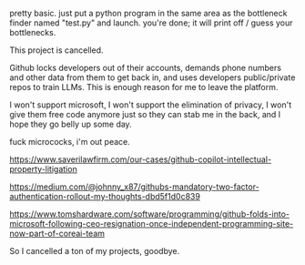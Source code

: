 pretty basic. just put a python program in the same area as the bottleneck finder named "test.py" and launch. you're done; it will print off / guess your bottlenecks.


This project is cancelled.

Github locks developers out of their accounts, demands phone numbers and other data from them to get back in, and uses developers public/private repos to train LLMs. This is enough reason for me to leave the platform.

I won't support microsoft, I won't support the elimination of privacy, I won't give them free code anymore just so they can stab me in the back, and I hope they go belly up some day.

fuck micrococks, i'm out peace.

https://www.saverilawfirm.com/our-cases/github-copilot-intellectual-property-litigation

https://medium.com/@johnny_x87/githubs-mandatory-two-factor-authentication-rollout-my-thoughts-dbd5f1d0c839

https://www.tomshardware.com/software/programming/github-folds-into-microsoft-following-ceo-resignation-once-independent-programming-site-now-part-of-coreai-team

So I cancelled a ton of my projects, goodbye.


